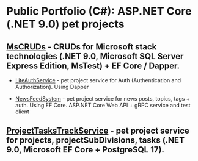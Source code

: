 # Public Portfolio (C#): ASP.NET Core (.NET 9.0) pet projects

## [MsCRUDs](MsCRUDs) - CRUDs for Microsoft stack technologies (.NET 9.0, Microsoft SQL Server Express Edition, MsTest) + EF Core / Dapper.

- [LiteAuthService](MsCRUDs/LiteAuthService) - pet project service for Auth (Authentication and Authorization). Using Dapper

- [NewsFeedSystem](MsCRUDs/NewsFeedSystem) - pet project service for news posts, topics, tags + auth. Using EF Core. ASP.NET Core Web API + gRPC service and test client

## [ProjectTasksTrackService](ProjectTasksTrackService) - pet project service for projects, projectSubDivisions, tasks (.NET 9.0, Microsoft EF Core + PostgreSQL 17).
